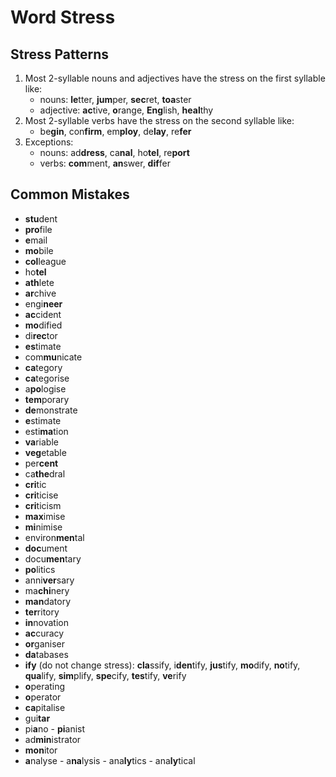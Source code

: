 # Word Stress

## Stress Patterns
1. Most 2-syllable nouns and adjectives have the stress on the first syllable like:
    * nouns: **le**tter, **jum**per, **sec**ret, **toa**ster
    * adjective: **ac**tive, **o**range, **Eng**lish, **heal**thy
1. Most 2-syllable verbs have the stress on the second syllable like:
    * be**gin**, con**firm**, em**ploy**, de**lay**, re**fer**
1. Exceptions:
    * nouns: ad**dress**, ca**nal**, ho**tel**, re**port**
    * verbs: **com**ment, **an**swer, **dif**fer

## Common Mistakes
* **stu**dent
* **pro**file
* **e**mail
* **mo**bile
* **col**league
* ho**tel**
* **ath**lete
* **ar**chive
* engi**neer**
* **ac**cident
* **mo**dified
* di**rec**tor
* **es**timate
* com**mu**nicate
* **ca**tegory
* **ca**tegorise
* a**po**logise
* **tem**porary
* **de**monstrate
* **e**stimate
* esti**ma**tion
* **va**riable
* **veg**etable
* per**cent**
* ca**the**dral
* **cri**tic
* **cri**ticise
* **cri**ticism
* **max**imise
* **mi**nimise
* environ**men**tal
* **doc**ument
* docu**men**tary
* **po**litics
* anni**ver**sary
* ma**chi**nery
* **man**datory
* **ter**ritory
* **in**novation
* **ac**curacy
* **or**ganiser
* **da**tabases
* **ify** (do not change stress): **cla**ssify, i**den**tify, **jus**tify, **mo**dify, **no**tify, **qua**lify, **sim**plify, **spe**cify, **tes**tify, **ve**rify
* **o**perating
* **o**perator
* **ca**pitalise
* gui**tar**
* pi**a**no - **pi**anist
* ad**min**istrator
* **mon**itor
* **a**nalyse - a**na**lysis - ana**ly**tics - ana**ly**tical
